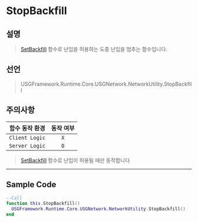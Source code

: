 # StopBackfill

## 설명
> [SetBackfill](SetBackfill.md) 함수로 난입을 허용하는 도중 난입을 멈추는 함수입니다.

## 선언
> USGFramework.Runtime.Core.USGNetwork.NetworkUtility.StopBackfill

## 주의사항
|    **함수 동작 환경**    | **동작 여부** |
|:------------------:|:---------:|
| ```Client Logic``` |  ```X```  |
| ```Server Logic``` |  ```O```  |
> [SetBackfill](SetBackfill.md) 함수로 난입이 허용될 때만 동작합니다
---

## Sample Code
```lua
--Call
function this.StopBackfill()
  USGFramework.Runtime.Core.USGNetwork.NetworkUtility.StopBackfill()
end
```

